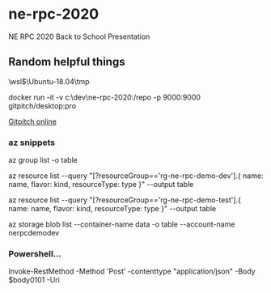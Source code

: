 # ne-rpc-2020

NE RPC 2020 Back to School Presentation

## Random helpful things

\\wsl$\Ubuntu-18.04\tmp

docker run -it -v c:\dev\ne-rpc-2020:/repo -p 9000:9000 gitpitch/desktop:pro

[Gitpitch online](https://gitpitch.com/recumbent/ne-rpc-2020)

### az snippets

az group list -o table

az resource list --query "[?resourceGroup=='rg-ne-rpc-demo-dev'].{ name: name, flavor: kind, resourceType: type }" --output table

az resource list --query "[?resourceGroup=='rg-ne-rpc-demo-test'].{ name: name, flavor: kind, resourceType: type }" --output table

az storage blob list --container-name data -o table --account-name nerpcdemodev

### Powershell...

Invoke-RestMethod -Method 'Post' -contenttype "application/json" -Body $body0101 -Uri 